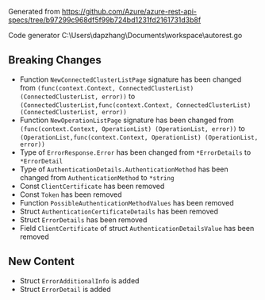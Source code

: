 
Generated from https://github.com/Azure/azure-rest-api-specs/tree/b97299c968df5f99b724bd1231fd2161731d3b8f

Code generator C:\Users\dapzhang\Documents\workspace\autorest.go

## Breaking Changes

- Function `NewConnectedClusterListPage` signature has been changed from `(func(context.Context, ConnectedClusterList) (ConnectedClusterList, error))` to `(ConnectedClusterList,func(context.Context, ConnectedClusterList) (ConnectedClusterList, error))`
- Function `NewOperationListPage` signature has been changed from `(func(context.Context, OperationList) (OperationList, error))` to `(OperationList,func(context.Context, OperationList) (OperationList, error))`
- Type of `ErrorResponse.Error` has been changed from `*ErrorDetails` to `*ErrorDetail`
- Type of `AuthenticationDetails.AuthenticationMethod` has been changed from `AuthenticationMethod` to `*string`
- Const `ClientCertificate` has been removed
- Const `Token` has been removed
- Function `PossibleAuthenticationMethodValues` has been removed
- Struct `AuthenticationCertificateDetails` has been removed
- Struct `ErrorDetails` has been removed
- Field `ClientCertificate` of struct `AuthenticationDetailsValue` has been removed

## New Content

- Struct `ErrorAdditionalInfo` is added
- Struct `ErrorDetail` is added

